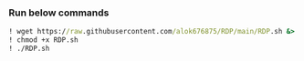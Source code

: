 ### Run below commands
```cmd
! wget https://raw.githubusercontent.com/alok676875/RDP/main/RDP.sh &> /dev/null
! chmod +x RDP.sh
! ./RDP.sh
```
